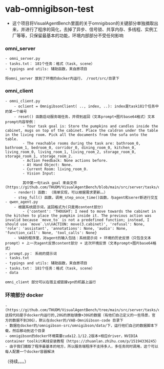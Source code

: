 # vab-omnigibson-test

- 这个项目将VisualAgentBench里面的关于omnigibson的关键部分单独摘取出来，并进行了程序的简化，去掉了异步、信号锁、共享内存、多线程、实例工厂等等，只保留最基本的功能，环境内部部分不受任何影响

### omni_server
    - omni_server.py
    - tasks.txt： 181个任务：格式（task, scene）
    - typings and utils: 辅助函数，来自原项目

    将omni_server 放到了环境的docker内运行， /root/src/目录下
    
### omni_client
    - omni_client.py
        - oclient = OmnigibsonClient( .., index, ..): index是task181个任务中的某一个编号
        - reset() 函数启动服务端任务，并得到返回（文本prompt+图片base64格式）文本prompt内容举例：
            - Your task goal is: Store the pumpkins and candles inside the cabinet, mugs on top of the cabinet. Place the caldron under the table in the living room. Pick all the documents from the sofa onto the table.
            - The reachable rooms during the task are: bathroom_0, bathroom_1, bedroom_0, corridor_0, dining_room_0, kitchen_0, living_room_0, living_room_1, living_room_2, storage_room_0, storage_room_1, storage_room_2.
            - Action Feedback: None actions before.
            - At Hand Object: None.
            - Current Room: living_room_0.
            - Vision Input: 

            其中第一句task goal 来自文件(https://github.com/THUDM/VisualAgentBench/blob/main/src/server/tasks/omnigibson/vab_omnigibson_src/task/task_goal.json)
        - render() 函数: （简单实现，可以根据需求更新。。）
        - step_full() 函数，调用_step_once_time()函数，与agent和serer断进行交互
    - qwen_agent.py
        - 根据系统提示词，返回格式为(只是用content部分)
            - {'content': 'THOUGHT: I need to move towards the cabinet in the kitchen to place the pumpkin inside it. The previous action was invalid because `move_to` is not a predefined function; instead, I should use `move`.\n\nACTION: move(3.cabinet)', 'refusal': None, 'role': 'assistant', 'annotations': None, 'audio': None, 'function_call': None, 'tool_calls': None} 
        - VAB的程序里，对agent的输入包括：系统提示词 + 环境的历史反馈（只包含文本prompt）+ 上一次agent反馈content部分 + 这次环境反馈（文本prompt+图片base64格式）
    - prompt.py： 系统的提示词
    - tasks.txt
    - typings and utils: 辅助函数，来自原项目
    - tasks.txt： 181个任务：格式（task, scene）
    - data
    
    omni_client 部分可以在宿主或链接vpn的机器上运行

### 环境部分 docker

    - (https://github.com/THUDM/VisualAgentBench/tree/main/src/server/tasks/omnigibson/vab_omnigibson_src) 这段代码是于docker内运行的,20G的原始镜像+30G的数据（有他们自己定义的一些场景，官方的数据不到30G），默认在docker的/VAB-OmniGibson-code 目录下
    - 数据在docker的/omnigibson-src/omnigibson/data/下，运行他们自己的数据脚本下载，然后移动到这个目录
    - omnigibson的docker环境需要cuda12.1/12.2版本+相应driver，NVIDIA container toolkit离线安装教程（https://zhuanlan.zhihu.com/p/15194336245）
    - 由于我们摘取了程序最基本的地方，所以服务端程序不支持多人，多任务同时调用，这个可以每人配置一个docker容器解决

（待续。。。）

